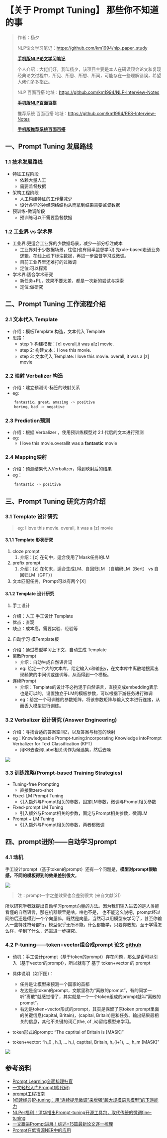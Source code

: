# 【关于 Prompt Tuning】 那些你不知道的事

> 作者：杨夕
> 
> NLP论文学习笔记：https://github.com/km1994/nlp_paper_study
> 
> **[手机版NLP论文学习笔记](https://mp.weixin.qq.com/s?__biz=MzAxMTU5Njg4NQ==&mid=100005719&idx=1&sn=14d34d70a7e7cbf9700f804cca5be2d0&chksm=1bbff26d2cc87b7b9d2ed12c8d280cd737e270cd82c8850f7ca2ee44ec8883873ff5e9904e7e&scene=18#wechat_redirect)**
> 
> 个人介绍：大佬们好，我叫杨夕，该项目主要是本人在研读顶会论文和复现经典论文过程中，所见、所思、所想、所闻，可能存在一些理解错误，希望大佬们多多指正。
> 
> NLP 百面百搭 地址：https://github.com/km1994/NLP-Interview-Notes
> 
> **[手机版NLP百面百搭](https://mp.weixin.qq.com/s?__biz=MzAxMTU5Njg4NQ==&mid=100005719&idx=3&sn=5d8e62993e5ecd4582703684c0d12e44&chksm=1bbff26d2cc87b7bf2504a8a4cafc60919d722b6e9acbcee81a626924d80f53a49301df9bd97&scene=18#wechat_redirect)**
> 
> 推荐系统 百面百搭 地址：https://github.com/km1994/RES-Interview-Notes
> 
> **[手机版推荐系统百面百搭](https://mp.weixin.qq.com/s/b_KBT6rUw09cLGRHV_EUtw)**

## 一、Prompt Tuning 发展路线

### 1.1 技术发展路线

- 特征工程阶段
  - 依赖大量人工
  - 需要监督数据
- 架构工程阶段
  - 人工构建特征的工作量减少
  - 设计各异的神经网络结构从而拿到结果需要监督数据
- 预训练-微调阶段
  - 预训练可以不需要监督数据

### 1.2 工业界 vs 学术界

- 工业界:更适合工业界的少数据场景，减少一部分标注成本
  - 工业界对于少数据场景，往往(也有用半监督学习) 先rule-based走通业务逻辑，在线上线下标注数据，再进一步监督学习或微调。
  - 目前工业界里还难打的过微调
  - 定位:可以探索
- 学术界:适合学术研究
  - 新任务+PL，效果不要太差，都是一次新的尝试与探索
  - 定位:做研究

## 二、Prompt Tuning 工作流程介绍

### 2.1 文本代入 Template

- 介绍：模板Template 构造，文本代入 Template
- 思路：
  - step 1: 构建模板：[x] overall,it was a[z] movie.
  - step 2: 构建文本：l love this movie.
  - step 3: 文本代入 Template: l love this movie. overall, it was a [z] movie

### 2.2 映射 Verbalizer 构造

- 介绍：建立预测词-标签的映射关系
- eg:

```s
    fantastic、great、amazing -> positive
    boring、bad -> negative
```

### 2.3 Prediction预测

- 介绍：根据 Verbalizer ，使用预训练模型对 2.1 代后的文本进行预测
- eg:
  - I love this movie.overallit was a **fantastic** movie

### 2.4 Mapping映射

- 介绍：预测结果代入Verbalizer，得到映射后的结果
- eg：

```s
    fantastic -> positive
```

## 三、Prompt Tuning 研究方向介绍

### 3.1 Template 设计研究

> eg: I love this movie. overall, it was a [z] movie

#### 3.1.1 Template 形状研究

1. cloze prompt
   1. 介绍：[z] 在句中，适合使用了Mask任务的LM
2. prefix prompt
   1. 介绍：[z] 在句末，适合生成LM、自回归LM （自编码LM（Bert） vs 自回归LM（GPT））
3. 文本匹配任务，Prompt可以有两个[X]

#### 3.1.2 Template 设计研究

1. 手工设计

- 介绍：人工 手工设计 Template
- 优点：直观
- 缺点：成本高，需要实验、经验等

2. 自动学习 模Template板

- 介绍：通过模型学习上下文，自动生成 Template
- 离散Prompt
  - 介绍：自动生成自然语言词
  - eg: 给定一个大的文本库，给定输入x和输出y，在文本库中离散地搜索出现频繁的中间词或连词等，从而得到一个模板。
- 连续Prompt
  - 介绍：Template的设计不必拘泥于自然语言，直接变成embedding表示也是可以的，设置独立于LM的模板参数，可以根据下游任务进行微调
  - eg：给定一个可训练的参数矩阵，将该参数矩阵与输入文本进行连接，从而丢入模型进行训练。

### 3.2 Verbalizer 设计研究 (Answer Engineering)

- 介绍：寻找合适的答案空间Z，以及答案与标签的映射
- eg：Knowledgeable Prompt-tuning:Incorporating Knowledge intoPrompt Verbalizer for Text Classification (KPT)
  - 用KB去查询Label相关词作为候选集，然后去噪

![](img/20230223073844.png)

### 3.3 训练策略(Prompt-based Training Strategies)

- Tuning-free Prompting
  - 直接做zero-shot
- Fixed-LM Prompt Tuning
  - 引入额外与Prompt相关的参数，固定LM参数，微调与Prompt相关参数
- Fixed-prompt LM Tuning
  - 引入额外与Prompt相关的参数，固定与Prompt相关参数，微调LM
- Prompt + LM Tuning
  - 引入额外与Prompt相关的参数，两者都微调

## 四、prompt进阶——自动学习prompt

### 4.1 动机

手工设计prompt（基于token的prompt）还有一个问题是，**模型对prompt很敏感，不同的模板得到的效果差别很大**。

![](img/20230223074901.png)
> 注：prompt一字之差效果也会差别很大 (来自文献[2])

所以研究学者就提出自动学习prompt向量的方法。因为我们输入进去的是人类能看懂的自然语言，那在机器眼里是啥，啥也不是， 也不能这么说吧，prompt经过网络后还是得到一个个向量嘛，既然是向量，当然可以用模型来学习了，甚至你输入一些特殊符号都行，模型似乎无所不能，什么都能学，只要你敢想，至于学得怎么样，学到了什么，还需进一步探究。

### 4.2 P-tuning——token+vector组合成prompt [论文](https://arxiv.org/abs/2103.10385) [github](https://github.com/THUDM/P-tuning)

- 动机：手工设计prompt（基于token的prompt）存在问题，那么是否可以引入（基于vector的prompt），所以就有了 基于 token+vector 的 prompt
- 具体说明（如下图）：
  - 任务是让模型来预测一个国家的首都
  - 左边是全token的prompt，文献里称为“离散的prompt”，有的同学一听"离散"就感觉懵了，其实就是一个一个token组成的prompt就叫“离散的prompt”。
  - 右边是token+vector形式的prompt，其实是保留了原token prompt里面的关键信息(capital, Britain)，(capital, Britain)是和任务、输出结果最相关的信息，其他不关键的词汇(the, of ,is)留给模型来学习。

- token形式的prompt: “The captital of Britain is [MASK]”
- token+vector: “h_0 , h_1, ... h_i, captital, Britain, h_(i+1), ..., h_m [MASK]”

![](img/20230223075648.png)










## 参考资料

- [Prompt Learning全面梳理扫盲](https://zhuanlan.zhihu.com/p/493900047)
- [一文轻松入门Prompt(附代码)](https://zhuanlan.zhihu.com/p/440169921)
- [prompt工程指南](https://github.com/dair-ai/Prompt-Engineering-Guide)
- [[细读经典]P-tuning：用“连续提示微调”来增强“超大规模语言模型”的下游能力](https://zhuanlan.zhihu.com/p/391992466)
- [NLPer福利！清华推出Prompt-tuning开源工具包，取代传统的微调fine-tuning](https://zhuanlan.zhihu.com/p/415944918)
- [一文跟进Prompt进展！综述+15篇最新论文逐一梳理](https://blog.csdn.net/qq_27590277/article/details/121173627)
- [Prompt在低资源NER中的应用](https://zhuanlan.zhihu.com/p/428225612)
